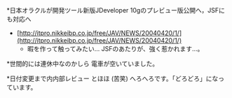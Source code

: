 *日本オラクルが開発ツール新版JDeveloper 10gのプレビュー版公開へ，JSFにも対応へ

* [http://itpro.nikkeibp.co.jp/free/JAV/NEWS/20040420/1/](http://itpro.nikkeibp.co.jp/free/JAV/NEWS/20040420/1/)
  * 暇を作って触ってみたい… JSFのあたりが、強く惹かれます…。


*世間的には連休中なのかしら
電車が空いていました。

*日付変更まで内内部レビュー
とほほ (苦笑) へろへろです。「どろどろ」になっています。

